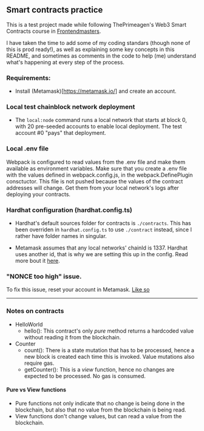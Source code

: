 ## Smart contracts practice

This is a test project made while following ThePrimeagen's Web3 Smart Contracts course in [Frontendmasters](https://frontendmasters.com/courses/web3-smart-contracts/).

I have taken the time to add some of my coding standars (though none of this is prod ready!), as well as explaining some key concepts in this README, and sometimes as comments in the code to help (me) understand what's happening at every step of the process.

### Requirements:

- Install (Metamask)[https://metamask.io/] and create an account.

### Local test chainblock network deployment

- The `local:node` command runs a local network that starts at block 0, with 20 pre-seeded accounts to enable local deployment. The test account #0 "pays" that deployment.

### Local .env file

Webpack is configured to read values from the .env file and make them available as environment variables.
Make sure that you create a .env file with the values defined in webpack.config.js, in the webpack.DefinePlugin consctuctor.
This file is not pushed because the values of the contract addresses will change. Get them from your local network's logs after deploying your contracts.

### Hardhat configuration (hardhat.config.ts)

- Hardhat's default sources folder for contracts is `./contracts`. This has been overriden in `hardhat.config.ts` to use `./contract` instead, since I rather have folder names in singular.

- Metamask assumes that any local networks' chainId is 1337. Hardhat uses another id, that is why we are setting this up in the config.
  Read more bout it [here](https://hardhat.org/hardhat-network/docs/metamask-issue).

### "NONCE too high" issue.

To fix this issue, reset your account in Metamask. [Like so](https://miro.medium.com/max/596/1*3mQe7MwIJFugo7E7h_F1kg.gif)

---

### Notes on contracts

- HelloWorld
  - hello(): This contract's only _pure_ method returns a hardcoded value without reading it from the blockchain.
- Counter
  - count(): There is a state mutation that has to be processed, hence a new block is created each time this is invoked. Value mutations also require gas.
  - getCounter(): This is a _view_ function, hence no changes are expected to be processed. No gas is consumed.

#### Pure vs View functions

- Pure functions not only indicate that no change is being done in the blockchain, but also that no value from the blockchain is being read.
- View functions don't change values, but can read a value from the blockchain.
